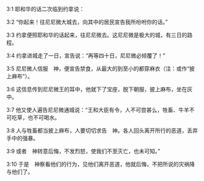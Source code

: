 <a id="1"></a>3:1  耶和华的话二次临到约拿说：　  

<a id="2"></a>3:2  “你起来！往尼尼微大城去，向其中的居民宣告我所吩咐你的话。”  

<a id="3"></a>3:3  约拿便照耶和华的话起来，往尼尼微去。这尼尼微是极大的城，有三日的路程。  

<a id="4"></a>3:4  约拿进城走了一日，宣告说：“再等四十日，尼尼微必倾覆了！”  

<a id="5"></a>3:5  尼尼微人信服　神，便宣告禁食，从最大的到至小的都穿麻衣（注：或作“披上麻布”）。  

<a id="6"></a>3:6  这信息传到尼尼微王的耳中，他就下了宝座，脱下朝服，披上麻布，坐在灰中。　  

<a id="7"></a>3:7  他又使人遍告尼尼微通城说：“王和大臣有令，人不可尝甚么，牲畜、牛羊不可吃草，也不可喝水。  

<a id="8"></a>3:8  人与牲畜都当披上麻布，人要切切求告　神。各人回头离开所行的恶道，丢弃手中的强暴。  

<a id="9"></a>3:9  或者　神转意后悔，不发烈怒，使我们不至灭亡，也未可知。”  

<a id="10"></a>3:10  于是　神察看他们的行为，见他们离开恶道，他就后悔，不把所说的灾祸降与他们了。  
